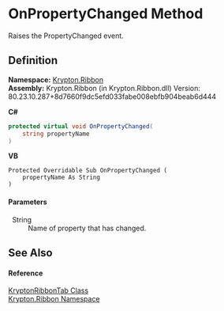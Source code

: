 # OnPropertyChanged Method


Raises the PropertyChanged event.



## Definition
**Namespace:** <a href="1e9bc734-cff9-e9b8-f013-94cdac669794.md">Krypton.Ribbon</a>  
**Assembly:** Krypton.Ribbon (in Krypton.Ribbon.dll) Version: 80.23.10.287+8d7660f9dc5efd033fabe008ebfb904beab6d444

**C#**
``` C#
protected virtual void OnPropertyChanged(
	string propertyName
)
```
**VB**
``` VB
Protected Overridable Sub OnPropertyChanged ( 
	propertyName As String
)
```



#### Parameters
<dl><dt>  String</dt><dd>Name of property that has changed.</dd></dl>

## See Also


#### Reference
<a href="61a3ac1a-e223-8cd0-a86c-112950d78cad.md">KryptonRibbonTab Class</a>  
<a href="1e9bc734-cff9-e9b8-f013-94cdac669794.md">Krypton.Ribbon Namespace</a>  
